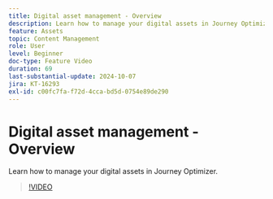 ```yaml
---
title: Digital asset management - Overview
description: Learn how to manage your digital assets in Journey Optimizer.
feature: Assets
topic: Content Management
role: User
level: Beginner
doc-type: Feature Video
duration: 69
last-substantial-update: 2024-10-07
jira: KT-16293
exl-id: c00fc7fa-f72d-4cca-bd5d-0754e89de290
---
```

# Digital asset management - Overview

Learn how to manage your digital assets in Journey Optimizer.

>[!VIDEO](https://video.tv.adobe.com/v/3432674/?learn=on)
